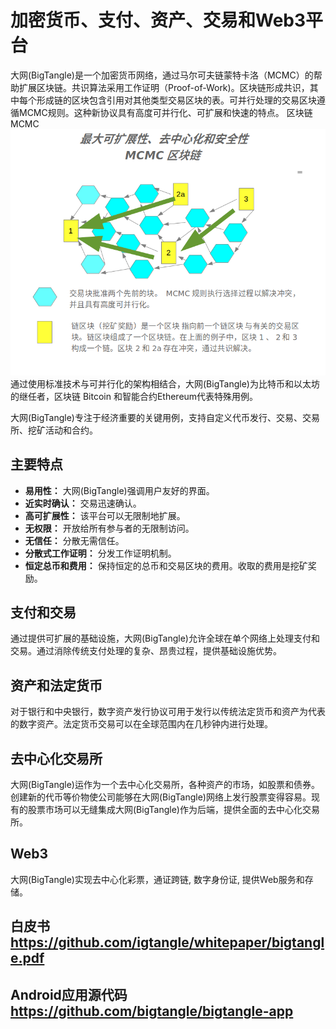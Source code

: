 # 加密货币、支付、资产、交易和Web3平台

大网(BigTangle)是一个加密货币网络，通过马尔可夫链蒙特卡洛（MCMC）的帮助扩展区块链。共识算法采用工作证明（Proof-of-Work)。区块链形成共识，其中每个形成链的区块包含引用对其他类型交易区块的表。可并行处理的交易区块遵循MCMC规则。这种新协议具有高度可并行化、可扩展和快速的特点。
 区块链MCMC ![alt text](../images/mcmc-zh.png)
通过使用标准技术与可并行化的架构相结合，大网(BigTangle)为比特币和以太坊的继任者，区块链 Bitcoin 和智能合约Ethereum代表特殊用例。

大网(BigTangle)专注于经济重要的关键用例，支持自定义代币发行、交易、交易所、挖矿活动和合约。

## 主要特点

- **易用性：** 大网(BigTangle)强调用户友好的界面。
- **近实时确认：** 交易迅速确认。
- **高可扩展性：** 该平台可以无限制地扩展。
- **无权限：** 开放给所有参与者的无限制访问。
- **无信任：** 分散无需信任。
- **分散式工作证明：** 分发工作证明机制。
- **恒定总币和费用：** 保持恒定的总币和交易区块的费用。收取的费用是挖矿奖励。

## 支付和交易

通过提供可扩展的基础设施，大网(BigTangle)允许全球在单个网络上处理支付和交易。通过消除传统支付处理的复杂、昂贵过程，提供基础设施优势。

## 资产和法定货币

对于银行和中央银行，数字资产发行协议可用于发行以传统法定货币和资产为代表的数字资产。法定货币交易可以在全球范围内在几秒钟内进行处理。

## 去中心化交易所

大网(BigTangle)运作为一个去中心化交易所，各种资产的市场，如股票和债券。创建新的代币等价物使公司能够在大网(BigTangle)网络上发行股票变得容易。现有的股票市场可以无缝集成大网(BigTangle)作为后端，提供全面的去中心化交易所。

## Web3

大网(BigTangle)实现去中心化彩票，通证跨链, 数字身份证, 提供Web服务和存储。

## 白皮书 <https://github.com/igtangle/whitepaper/bigtangle.pdf>

## Android应用源代码 <https://github.com/bigtangle/bigtangle-app>